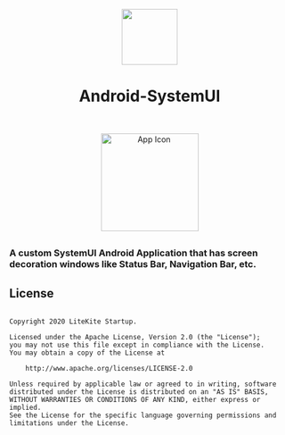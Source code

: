 <p align="center">

<img src="https://github.githubassets.com/images/icons/emoji/tada.png" width="100px">

</p>

<h1 align="center">Android-SystemUI</h1>

<br>

<p align="center">

<img src="https://github.com/svignesh93/Android-SystemUI/blob/main/app/src/main/ic_launcher-web.png" alt="App Icon" width="175px" />

</p>

##

### A custom SystemUI Android Application that has screen decoration windows like Status Bar, Navigation Bar, etc.

## License

~~~

Copyright 2020 LiteKite Startup.

Licensed under the Apache License, Version 2.0 (the "License");
you may not use this file except in compliance with the License.
You may obtain a copy of the License at

    http://www.apache.org/licenses/LICENSE-2.0

Unless required by applicable law or agreed to in writing, software
distributed under the License is distributed on an "AS IS" BASIS, 
WITHOUT WARRANTIES OR CONDITIONS OF ANY KIND, either express or implied.
See the License for the specific language governing permissions and
limitations under the License.

~~~
